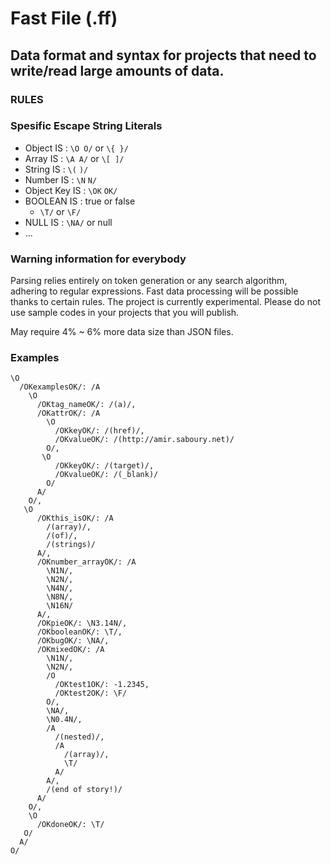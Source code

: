 # Fast File (.ff)

## Data format and syntax for projects that need to write/read large amounts of data.

### RULES

### Spesific Escape String Literals

- Object IS : `\O O/` or `\{ }/`
- Array IS : `\A A/` or `\[ ]/`
- String IS : `\(` `)/`
- Number IS : `\N` `N/`
- Object Key IS : `\OK` `OK/`
- BOOLEAN IS : true or false 
  -  `\T/` or `\F/`
- NULL IS : `\NA/` or null
- ...


### Warning information for everybody

Parsing relies entirely on token generation or any search algorithm, adhering to regular expressions. Fast data processing will be possible thanks to certain rules. The project is currently experimental. Please do not use sample codes in your projects that you will publish.

May require 4% ~ 6% more data size than JSON files.


### Examples

```
\O
  /OKexamplesOK/: /A
    \O
      /OKtag_nameOK/: /(a)/,
      /OKattrOK/: /A
        \O
          /OKkeyOK/: /(href)/,
          /OKvalueOK/: /(http://amir.saboury.net)/
        O/,
       \O
          /OKkeyOK/: /(target)/,
          /OKvalueOK/: /(_blank)/
        O/
      A/
    O/,
   \O
      /OKthis_isOK/: /A
        /(array)/,
        /(of)/,
        /(strings)/
      A/,
      /OKnumber_arrayOK/: /A
        \N1N/,
        \N2N/,
        \N4N/,
        \N8N/,
        \N16N/
      A/,
      /OKpieOK/: \N3.14N/,
      /OKbooleanOK/: \T/,
      /OKbugOK/: \NA/,
      /OKmixedOK/: /A
        \N1N/,
        \N2N/,
        /O
          /OKtest1OK/: -1.2345,
          /OKtest2OK/: \F/
        O/,
        \NA/,
        \N0.4N/,
        /A
          /(nested)/,
          /A
            /(array)/,
            \T/
          A/
        A/,
        /(end of story!)/
      A/
    O/,
    \O
      /OKdoneOK/: \T/
   O/
  A/
O/

```
